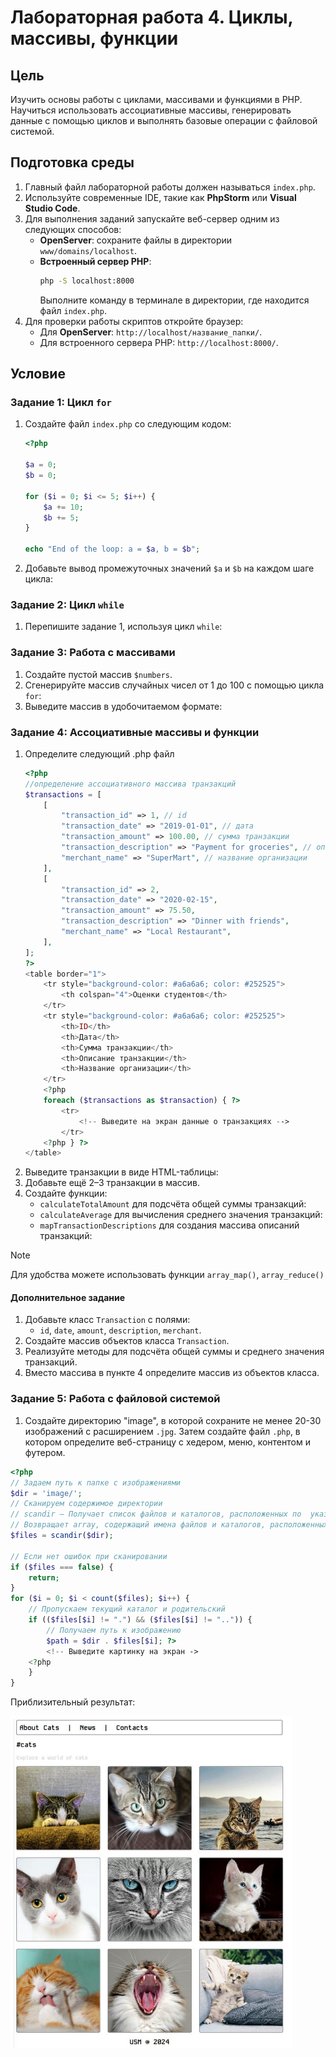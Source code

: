 # Лабораторная работа 4. Циклы, массивы, функции

## Цель
Изучить основы работы с циклами, массивами и функциями в PHP. Научиться использовать ассоциативные массивы, генерировать данные с помощью циклов и выполнять базовые операции с файловой системой.

## Подготовка среды

1. Главный файл лабораторной работы должен называться `index.php`.
2. Используйте современные IDE, такие как **PhpStorm** или **Visual Studio Code**.
3. Для выполнения заданий запускайте веб-сервер одним из следующих способов:
   - **OpenServer**: сохраните файлы в директории `www/domains/localhost`.
   - **Встроенный сервер PHP**:
     ```bash
     php -S localhost:8000
     ```
     Выполните команду в терминале в директории, где находится файл `index.php`.
4. Для проверки работы скриптов откройте браузер:
   - Для **OpenServer**: `http://localhost/название_папки/`.
   - Для встроенного сервера PHP: `http://localhost:8000/`.

## Условие

### Задание 1: Цикл `for`
1. Создайте файл `index.php` со следующим кодом:
   ```php
   <?php

   $a = 0;
   $b = 0;

   for ($i = 0; $i <= 5; $i++) {
       $a += 10;
       $b += 5;
   }

   echo "End of the loop: a = $a, b = $b";
   ```

2. Добавьте вывод промежуточных значений `$a` и `$b` на каждом шаге цикла:

### Задание 2: Цикл `while`

1. Перепишите задание 1, используя цикл `while`:

### Задание 3: Работа с массивами
1. Создайте пустой массив `$numbers`.
2. Сгенерируйте массив случайных чисел от 1 до 100 с помощью цикла `for`:
3. Выведите массив в удобочитаемом формате:

### Задание 4: Ассоциативные массивы и функции
1. Определите следующий .php файл
    ```php
    <?php
    //определение ассоциативного массива транзакций
    $transactions = [
        [
            "transaction_id" => 1, // id
            "transaction_date" => "2019-01-01", // дата
            "transaction_amount" => 100.00, // сумма транзакции
            "transaction_description" => "Payment for groceries", // описание
            "merchant_name" => "SuperMart", // название организации
        ],
        [
            "transaction_id" => 2,
            "transaction_date" => "2020-02-15",
            "transaction_amount" => 75.50,
            "transaction_description" => "Dinner with friends",
            "merchant_name" => "Local Restaurant",
        ],
    ];
    ?>
    <table border="1">
        <tr style="background-color: #a6a6a6; color: #252525">
            <th colspan="4">Оценки студентов</th>
        </tr>
        <tr style="background-color: #a6a6a6; color: #252525">
            <th>ID</th>
            <th>Дата</th>
            <th>Сумма транзакции</th>
            <th>Описание транзакции</th>
            <th>Название организации</th>
        </tr>
        <?php
        foreach ($transactions as $transaction) { ?>
            <tr>
                <!-- Выведите на экран данные о транзакциях -->
            </tr>
        <?php } ?>
    </table>
    ```
2. Выведите транзакции в виде HTML-таблицы:
3. Добавьте ещё 2–3 транзакции в массив.
4. Создайте функции:
   - `calculateTotalAmount` для подсчёта общей суммы транзакций:
   - `calculateAverage` для вычисления среднего значения транзакций:
   - `mapTransactionDescriptions` для создания массива описаний транзакций:

> [!NOTE]
> Для удобства можете использовать функции `array_map()`, `array_reduce()`

#### Дополнительное задание

1. Добавьте класс `Transaction` с полями:
   - `id`, `date`, `amount`, `description`, `merchant`.
2. Создайте массив объектов класса `Transaction`.
3. Реализуйте методы для подсчёта общей суммы и среднего значения транзакций.
4. Вместо массива в пункте 4 определите массив из объектов класса.

### Задание 5: Работа с файловой системой

1. Создайте директорию "image", в которой сохраните не менее 20-30 изображений с расширением `.jpg`. Затем создайте файл `.php`, в котором  определите веб-страницу с хедером, меню, контентом и футером.
```php
<?php
// Задаем путь к папке с изображениями
$dir = 'image/';
// Сканируем содержимое директории
// scandir — Получает список файлов и каталогов, расположенных по  указанному пути.
// Возвращает array, содержащий имена файлов и каталогов, расположенных по  пути, переданному в параметре
$files = scandir($dir);

// Если нет ошибок при сканировании
if ($files === false) {
    return;
}
for ($i = 0; $i < count($files); $i++) {
    // Пропускаем текущий каталог и родительский
    if (($files[$i] != ".") && ($files[$i] != "..")) {
        // Получаем путь к изображению
        $path = $dir . $files[$i]; ?>
        <!-- Выведите картинку на экран ->
    <?php
    }
}
```

Приблизительный результат:

<img src="../../.images/lab4_example.png" width="450" />